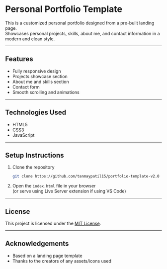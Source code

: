 # Personal Portfolio Template

This is a customized personal portfolio designed from a pre-built landing page.  
Showcases personal projects, skills, about me, and contact information in a modern and clean style.

---

## Features

- Fully responsive design
- Projects showcase section
- About me and skills section
- Contact form
- Smooth scrolling and animations

---

## Technologies Used

- HTML5
- CSS3
- JavaScript
  
---

## Setup Instructions

1. Clone the repository
    ```bash
    git clone https://github.com/tanmaypatil15/portfolio-template-v2.0
    ```

2. Open the `index.html` file in your browser  
   (or serve using Live Server extension if using VS Code)

---

## License

This project is licensed under the [MIT License](LICENSE).

---

## Acknowledgements

- Based on a landing page template
- Thanks to the creators of any assets/icons used
